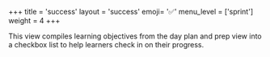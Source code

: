 +++
title = 'success'
layout = 'success'
emoji= '✅'
menu_level = ['sprint']
weight = 4
+++

This view compiles learning objectives from the day plan and prep view into a checkbox list to help learners check in on their progress.
